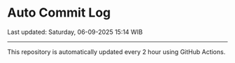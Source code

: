 # Auto Commit Log

Last updated: Saturday, 06-09-2025 15:14 WIB

---

This repository is automatically updated every 2 hour using GitHub Actions.
